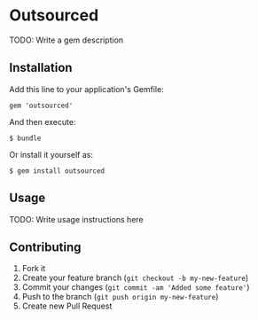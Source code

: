 # Outsourced

TODO: Write a gem description

## Installation

Add this line to your application's Gemfile:

    gem 'outsourced'

And then execute:

    $ bundle

Or install it yourself as:

    $ gem install outsourced

## Usage

TODO: Write usage instructions here

## Contributing

1. Fork it
2. Create your feature branch (`git checkout -b my-new-feature`)
3. Commit your changes (`git commit -am 'Added some feature'`)
4. Push to the branch (`git push origin my-new-feature`)
5. Create new Pull Request
